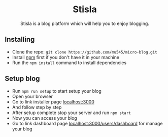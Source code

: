 <h1 align="center">Stisla</h1>

<p align="center">
  Stisla is a blog platform which will help you to enjoy blogging.
</p>

## Installing

- Clone the repo: `git clone https://github.com/mu545/micro-blog.git`
- Install [npm](https://www.npmjs.com) first if you don't have it in your machine
- Run the `npm install` command to install dependencies

## Setup blog

- Run `npm run setup` to start setup your blog
- Open your browser
- Go to link installer page [localhost:3000](http://localhost:3000)
- And follow step by step
- After setup complete stop your server and run `npm start`
- Now you can access your blog
- Go to link dashboard page [localhost:3000/users/dashboard](localhost:3000/users/dashboard) for manage your blog
